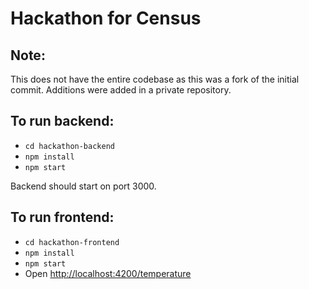 # Hackathon for Census

## Note:
This does not have the entire codebase as this was a fork of the initial commit. Additions were added in a private repository. 

## To run backend:
* `cd hackathon-backend`
* `npm install`
* `npm start`

Backend should start on port 3000.


## To run frontend:
* `cd hackathon-frontend`
* `npm install`
* `npm start`
* Open [http://localhost:4200/temperature](http://localhost:4200/temperature)
